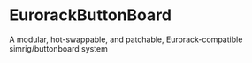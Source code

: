 # EurorackButtonBoard
 A modular, hot-swappable, and patchable, Eurorack-compatible simrig/buttonboard system
